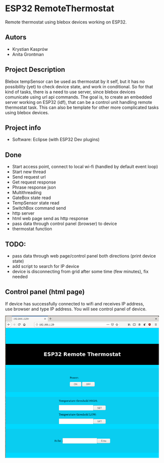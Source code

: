 # ESP32 RemoteThermostat
Remote thermostat using blebox devices working on ESP32. 

## Autors
- Krystian Kasprów
- Anita Grontman

## Project Description

Blebox tempSensor can be used as thermostat by it self, but it has no possibility (yet) to check device state, and work in conditional.
So for that kind of tasks, there is a need to use server, since blebox devices comunicate using url api commands.
The goal is, to create an embedded server working on ESP32 (idf), that can be a control unit handling remote thermostat task.
This can also be template for other more complicated tasks using blebox devices.

## Project info
- Software: Eclipse (with ESP32 Dev plugins) 

## Done 
- Start access point, connect to local wi-fi (handled by default event loop)
- Start new thread
- Send request url
- Get request response	
- Phrase response json 
- Multithreading 
- GateBox state read
- TempSensor state read
- SwitchBox command send
- http server
- html web page send as http response 
- pass data through control panel (browser) to device
- thermostat function

## TODO:
- pass data through web page/control panel both directions (print device state)
- add script to search for IP device 
- device is disconnecting from grid after some time (few minutes), fix needed

## Control panel (html page) 
If device has successfully connected to wifi and receives IP address, <br />
use browser and type IP address. You will see control panel of device.
  
![Image description](images/webPage_view.png)
